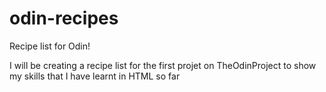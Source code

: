 # odin-recipes
Recipe list for Odin!

I will be creating a recipe list for the first projet on TheOdinProject to show my skills that I have learnt in HTML so far
